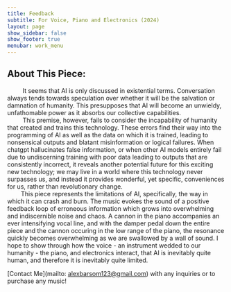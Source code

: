 ```yaml
---
title: Feedback
subtitle: For Voice, Piano and Electronics (2024)
layout: page
show_sidebar: false
show_footer: true
menubar: work_menu
---
```


## About This Piece:

&nbsp;&nbsp;&nbsp;&nbsp;&nbsp;&nbsp;&nbsp;&nbsp; It seems that AI is only discussed in existential terms. Conversation always tends towards speculation over whether it will be the salvation or damnation of humanity. This presupposes that AI will become an unwieldy, unfathomable power as it absorbs our collective capabilities. <br>
&nbsp;&nbsp;&nbsp;&nbsp;&nbsp;&nbsp;&nbsp;&nbsp; This premise, however, fails to consider the incapability of humanity that created and trains this technology. These errors find their way into the programming of AI as well as the data on which it is trained, leading to nonsensical outputs and blatant misinformation or logical failures. When chatgpt hallucinates false information, or when other AI models entirely fail due to undiscerning training with poor data leading to outputs that are consistently incorrect, it reveals another potential future for this exciting new technology; we may live in a world where this technology never surpasses us, and instead it provides wonderful, yet specific, conveniences for us, rather than revolutionary change. <br>
&nbsp;&nbsp;&nbsp;&nbsp;&nbsp;&nbsp;&nbsp;&nbsp;This piece represents the limitations of AI, specifically, the way in which it can crash and burn. The music evokes the sound of a positive feedback loop of erroneous information which grows into overwhelming and indiscernible noise and chaos. A cannon in the piano accompanies an ever intensifying vocal line, and with the damper pedal down the entire piece and the cannon occuring in the low range of the piano, the resonance quickly becomes overwhelming as we are swallowed by a wall of sound. I hope to show through how the voice - an instrument wedded to our humanity - the piano, and electronics interact, that AI is inevitably quite human, and therefore it is inevitably quite limited.

[Contact Me](mailto: alexbarsom123@gmail.com) with any inquiries or to purchase any music! 
